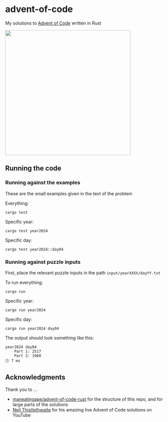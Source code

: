 # advent-of-code

My solutions to [Advent of Code](https://adventofcode.com/) written in Rust

<img src="https://github.com/user-attachments/assets/c5209052-c2b5-40aa-a60b-1b427ef35178" width=400>

## Running the code

### Running against the examples

These are the small examples given in the text of the problem

Everything:

```
cargo test
```

Specific year:

```
cargo test year2024
```

Specific day:

```
cargo test year2024::day04
```

### Running against puzzle inputs

First, place the relevant puzzle inputs in the path `input/yearXXXX/dayYY.txt`

To run everything:

```
cargo run
```

Specific year:

```
cargo run year2024
```

Specific day:

```
cargo run year2024 day04
```

The output should look something like this:

```
year2024 day04
    Part 1: 2517
    Part 2: 1960
🕓 7 ms
```

## Acknowledgments

Thank you to ...

- [maneatingape/advent-of-code-rust](https://github.com/maneatingape/advent-of-code-rust) for the structure of this repo, and for large parts of the solutions
- [Neil Thistlethwaite](https://www.youtube.com/@nthistlethwaite) for his amazing live Advent of Code solutions on YouTube
